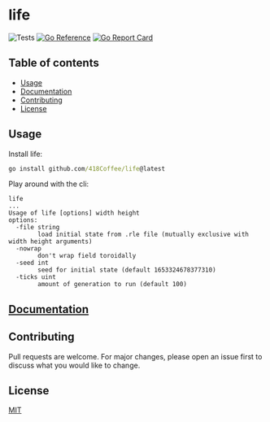 # life

![Tests](https://github.com/418Coffee/life/actions/workflows/test.yaml/badge.svg)
[![Go Reference](https://pkg.go.dev/badge/github.com/418Coffee/life.svg)](https://pkg.go.dev/github.com/418Coffee/life)
[![Go Report Card](https://goreportcard.com/badge/github.com/418Coffee/life)](https://goreportcard.com/report/github.com/418Coffee/life)

## Table of contents

- [Usage](#usage)
- [Documentation](#documentation)
- [Contributing](#contributing)
- [License](#license)

## Usage

Install life:

```cmd
go install github.com/418Coffee/life@latest
```

Play around with the cli:

```
life
...
Usage of life [options] width height
options:
  -file string
        load initial state from .rle file (mutually exclusive with width height arguments)
  -nowrap
        don't wrap field toroidally
  -seed int
        seed for initial state (default 1653324678377310)
  -ticks uint
        amount of generation to run (default 100)
```

## [Documentation](https://pkg.go.dev/github.com/418Coffee/life)

## Contributing

Pull requests are welcome. For major changes, please open an issue first to discuss what you would like to change.

## License

[MIT](https://choosealicense.com/licenses/mit/)
